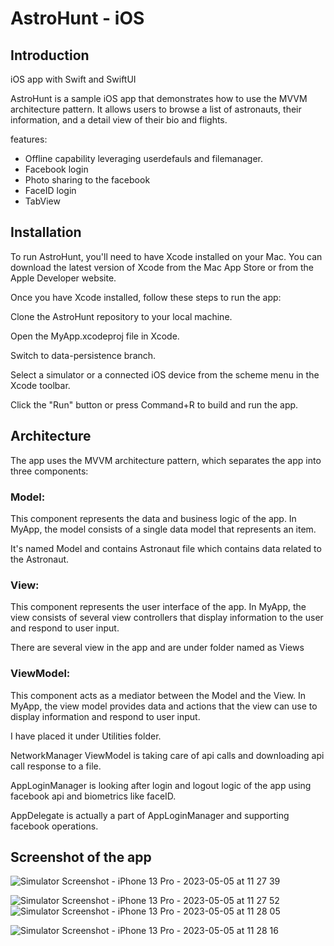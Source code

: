 # AstroHunt - iOS

## Introduction
iOS app with Swift and SwiftUI

AstroHunt is a sample iOS app that demonstrates how to use the MVVM architecture pattern. It allows users to browse a list of astronauts, their information, and a detail view of their bio and flights.

features:
* Offline capability leveraging userdefauls and filemanager.
* Facebook login
* Photo sharing to the facebook
* FaceID login
* TabView

## Installation

To run AstroHunt, you'll need to have Xcode installed on your Mac. You can download the latest version of Xcode from the Mac App Store or from the Apple Developer website.

Once you have Xcode installed, follow these steps to run the app:

Clone the AstroHunt repository to your local machine.

Open the MyApp.xcodeproj file in Xcode.

Switch to data-persistence branch.

Select a simulator or a connected iOS device from the scheme menu in the Xcode toolbar.

Click the "Run" button or press Command+R to build and run the app.


## Architecture

The app uses the MVVM architecture pattern, which separates the app into three components:

### Model: 

This component represents the data and business logic of the app. In MyApp, the model consists of a single data model that represents an item.

It's named Model and contains Astronaut file which contains data related to the Astronaut.

### View: 

This component represents the user interface of the app. In MyApp, the view consists of several view controllers that display information to the user and respond to user input.

There are several view in the app and are under folder named as Views

### ViewModel: 

This component acts as a mediator between the Model and the View. In MyApp, the view model provides data and actions that the view can use to display information and respond to user input.

I have placed it under Utilities folder. 

NetworkManager ViewModel is taking care of api calls and downloading api call response to a file.

AppLoginManager is looking after login and logout logic of the app using facebook api and biometrics like faceID.

AppDelegate is actually a part of AppLoginManager and supporting facebook operations.

## Screenshot of the app

![Simulator Screenshot - iPhone 13 Pro - 2023-05-05 at 11 27 39](https://user-images.githubusercontent.com/48763014/236423096-2478571e-149d-4620-940f-42ecdfd1395e.png)

![Simulator Screenshot - iPhone 13 Pro - 2023-05-05 at 11 27 52](https://user-images.githubusercontent.com/48763014/236423189-a6d76333-fa97-4236-94f8-585d846d1c93.png)
![Simulator Screenshot - iPhone 13 Pro - 2023-05-05 at 11 28 05](https://user-images.githubusercontent.com/48763014/236423199-cdfbdcaf-3750-4585-a7ac-48a306974620.png)

![Simulator Screenshot - iPhone 13 Pro - 2023-05-05 at 11 28 16](https://user-images.githubusercontent.com/48763014/236423213-5b00a688-71f5-44e7-9783-1d39038a9035.png)


